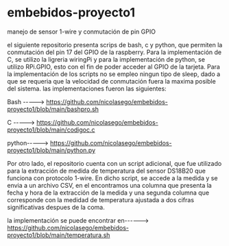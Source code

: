 # embebidos-proyecto1
manejo de sensor 1-wire y conmutación de pin GPIO

el siguiente repositorio presenta scrips de  bash, c y python, que permiten la conmutación del pin 17 del GPIO de la raspberry.
Para la implementación de C, se utilizo la ligreria wiringPi y para la implementación de python, se utilizo RPi.GPIO, esto con el fin de poder acceder al GPIO de la tarjeta.
Para la implementación de los scripts no se empleo ningun tipo de sleep, dado a que se requeria que la velocidad de conmutación fuera la maxima  posible del sistema.
las implementaciones fueron las siguientes:

Bash  -----> https://github.com/nicolasego/embebidos-proyecto1/blob/main/bashpro.sh

C     -----> https://github.com/nicolasego/embebidos-proyecto1/blob/main/codigoc.c

python-----> https://github.com/nicolasego/embebidos-proyecto1/blob/main/python.py

Por otro lado, el repositorio cuenta con un script adicional, que fue utilizado para la  extracción de medida de temperatura del sensor DS18B20 que funciona con protocolo 1-wire.
En dicho script, se accede a la medida y se envia a un archivo CSV, en el encontramos una columna que presenta la fecha y hora de la extracción de la medida y una segunda columna que corresponde con la medidad de temperatura ajustada a dos cifras significativas despues de la coma.

la implementación se puede encontrar en------> https://github.com/nicolasego/embebidos-proyecto1/blob/main/temperatura.sh

